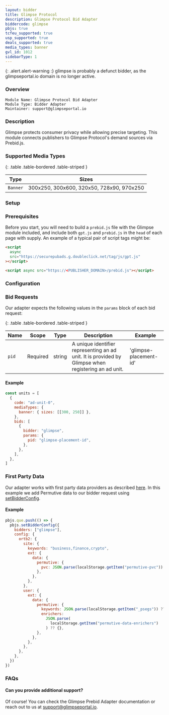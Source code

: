 ```yaml
---
layout: bidder
title: Glimpse Protocol
description: Glimpse Protocol Bid Adapter
biddercode: glimpse
pbjs: true
tcfeu_supported: true
usp_supported: true
deals_supported: true
media_types: banner
gvl_id: 1012
sidebarType: 1
---
```


{: .alert.alert-warning :}
glimpse is probably a defunct bidder, as the glimpseportal.io domain is no longer active.

### Overview

```text
Module Name: Glimpse Protocol Bid Adapter
Module Type: Bidder Adapter
Maintainer: support@glimpseportal.io
```

### Description

Glimpse protects consumer privacy while allowing precise targeting. This module connects publishers
to Glimpse Protocol's demand sources via Prebid.js.

### Supported Media Types

{: .table .table-bordered .table-striped }

| Type | Sizes |
| -------- | ----------------------------------------- |
| `Banner` | 300x250, 300x600, 320x50, 728x90, 970x250 |

### Setup

### Prerequisites

Before you start, you will need to build a `prebid.js` file with the Glimpse module included, and include both `gpt.js` and `prebid.js` in the `head` of each page with supply. An example of a typical pair of script tags might be:

```html
<script
  async
  src="https://securepubads.g.doubleclick.net/tag/js/gpt.js"
></script>

<script async src="https://<PUBLISHER_DOMAIN>/prebid.js"></script>
```

### Configuration

### Bid Requests

Our adapter expects the following values in the `params` block of each bid request:

{: .table .table-bordered .table-striped }

| Name | Scope | Type | Description | Example |
| ----- | -------- | ------ | --------------------------------------------------------------------------------------------------- | ---------------------- |
| `pid` | Required | string | A unique identifier representing an ad unit. It is provided by Glimpse when registering an ad unit. | 'glimpse-placement-id' |

#### Example

```javascript
const units = [
  {
    code: "ad-unit-0",
    mediaTypes: {
      banner: { sizes: [[300, 250]] },
    },
    bids: [
      {
        bidder: "glimpse",
        params: {
          pid: "glimpse-placement-id",
        },
      },
    ],
  },
]
```

### First Party Data

Our adapter works with first party data providers as described [here](https://docs.prebid.org/features/firstPartyData.html). In this example we add Permutive data to our bidder request using [setBidderConfig](https://docs.prebid.org/features/firstPartyData.html#supplying-bidder-specific-data).

#### Example

```javascript
pbjs.que.push(() => {
  pbjs.setBidderConfig({
    bidders: ["glimpse"],
    config: {
      ortb2: {
        site: {
          keywords: "business,finance,crypto",
          ext: {
            data: {
              permutive: {
                pvc: JSON.parse(localStorage.getItem("permutive-pvc")) ?? {},
              },
            },
          },
        },
        user: {
          ext: {
            data: {
              permutive: {
                keywords: JSON.parse(localStorage.getItem("_psegs")) ?? [],
                enrichers:
                  JSON.parse(
                    localStorage.getItem("permutive-data-enrichers")
                  ) ?? {},
              },
            },
          },
        },
      },
    },
  })
})
```

### FAQs

#### Can you provide additional support?

Of course! You can check the Glimpse Prebid Adapter documentation or reach out to us at <support@glimpseportal.io>.
